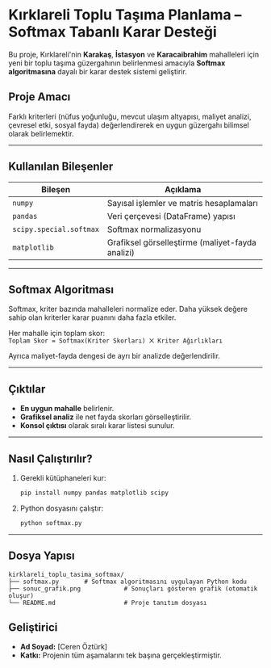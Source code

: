 # Kırklareli Toplu Taşıma Planlama – Softmax Tabanlı Karar Desteği

Bu proje, Kırklareli'nin **Karakaş**, **İstasyon** ve **Karacaibrahim** mahalleleri için yeni bir toplu taşıma güzergahının belirlenmesi amacıyla **Softmax algoritmasına** dayalı bir karar destek sistemi geliştirir.

##  Proje Amacı
Farklı kriterleri (nüfus yoğunluğu, mevcut ulaşım altyapısı, maliyet analizi, çevresel etki, sosyal fayda) değerlendirerek en uygun güzergahı bilimsel olarak belirlemektir.

---

## Kullanılan Bileşenler

| Bileşen | Açıklama |
|--------|----------|
| `numpy` | Sayısal işlemler ve matris hesaplamaları |
| `pandas` | Veri çerçevesi (DataFrame) yapısı |
| `scipy.special.softmax` | Softmax normalizasyonu |
| `matplotlib` | Grafiksel görselleştirme (maliyet-fayda analizi) |

---

##  Softmax Algoritması
Softmax, kriter bazında mahalleleri normalize eder. Daha yüksek değere sahip olan kriterler karar puanını daha fazla etkiler.

Her mahalle için toplam skor:  
 `Toplam Skor = Softmax(Kriter Skorları) ⨉ Kriter Ağırlıkları`

Ayrıca maliyet-fayda dengesi de ayrı bir analizde değerlendirilir.

---

## Çıktılar
- **En uygun mahalle** belirlenir.
- **Grafiksel analiz** ile net fayda skorları görselleştirilir.
- **Konsol çıktısı** olarak sıralı karar listesi sunulur.

---

##  Nasıl Çalıştırılır?

1. Gerekli kütüphaneleri kur:
    ```bash
    pip install numpy pandas matplotlib scipy
    ```

2. Python dosyasını çalıştır:
    ```bash
    python softmax.py
    ```

---

##  Dosya Yapısı
```
kirklareli_toplu_tasima_softmax/
├── softmax.py       # Softmax algoritmasını uygulayan Python kodu
├── sonuc_grafik.png            # Sonuçları gösteren grafik (otomatik oluşur)
└── README.md                   # Proje tanıtım dosyası
```
##  Geliştirici
- **Ad Soyad:** [Ceren Öztürk]
- **Katkı:** Projenin tüm aşamalarını tek başına gerçekleştirmiştir.
